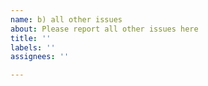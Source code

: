```yaml
---
name: b) all other issues
about: Please report all other issues here
title: ''
labels: ''
assignees: ''

---
```



